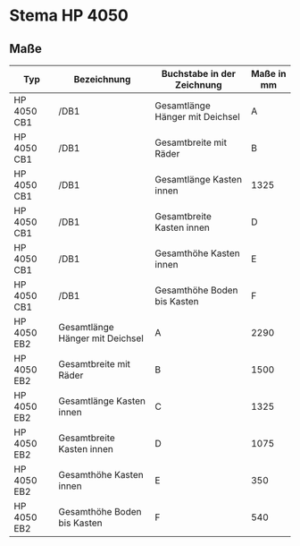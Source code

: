 # Stema HP 4050

## Maße

| Typ | Bezeichnung | Buchstabe in der Zeichnung | Maße in mm |
| --- | --- | --- | --- |
| HP 4050 CB1|/DB1 | Gesamtlänge Hänger mit Deichsel | A | 2290 |
| HP 4050 CB1|/DB1 | Gesamtbreite mit Räder | B | 1500 |
| HP 4050 CB1|/DB1 | Gesamtlänge Kasten innen | 1325 |
| HP 4050 CB1|/DB1 | Gesamtbreite Kasten innen | D | 1075 |
| HP 4050 CB1|/DB1 | Gesamthöhe Kasten innen | E | 350 |
| HP 4050 CB1|/DB1 | Gesamthöhe Boden bis Kasten | F | 540 |
| HP 4050 EB2 | Gesamtlänge Hänger mit Deichsel | A | 2290 |
| HP 4050 EB2 | Gesamtbreite mit Räder | B | 1500 |
| HP 4050 EB2 | Gesamtlänge Kasten innen | C | 1325 |
| HP 4050 EB2 | Gesamtbreite Kasten innen | D | 1075 |
| HP 4050 EB2 | Gesamthöhe Kasten innen | E | 350 |
| HP 4050 EB2 | Gesamthöhe Boden bis Kasten | F | 540 |
